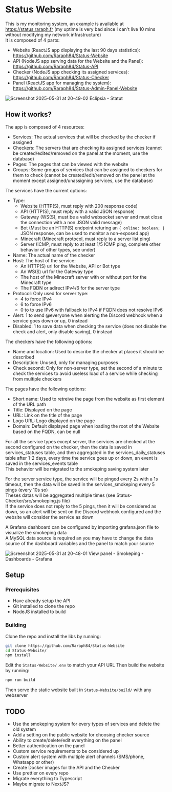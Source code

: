 # Status Website

This is my monitoring system, an example is available at https://status.raraph.fr (my uptime is very bad since I can't live 10 mins without modifying my network infrastructure)  
It is composed of 4 parts:

- Website (ReactJS app displaying the last 90 days statistics): https://github.com/Raraph84/Status-Website
- API (NodeJS app serving data for the Website and the Panel): https://github.com/Raraph84/Status-API
- Checker (NodeJS app checking its assigned services): https://github.com/Raraph84/Status-Checker
- Panel (ReactJS app for managing the system): https://github.com/Raraph84/Status-Admin-Panel-Website

![Screenshot 2025-05-31 at 20-49-02 Eclipsia - Statut](https://github.com/user-attachments/assets/39db14d7-1910-46bb-8d60-0f72cff66822)

## How it works?

The app is composed of 4 resources:

- Services: The actual services that will be checked by the checker if assigned
- Checkers: The servers that are checking its assigned services (cannot be created/edited/removed on the panel at the moment, use the database)
- Pages: The pages that can be viewed with the website
- Groups: Some groups of services that can be assigned to checkers for them to check (cannot be created/edit/removed on the panel at the moment except assigned/unassigning services, use the database)

The services have the current options:

- Type:
  - Website (HTTP(S), must reply with 200 response code)
  - API (HTTP(S), must reply with a valid JSON response)
  - Gateway (WS(S), must be a valid websocket server and must close the connection with a non JSON valid message)
  - Bot (Must be an HTTP(S) endpoint returing an `{ online: boolean; }` JSON response, can be used to monitor a non-exposed app)
  - Minecraft (Minecraft protocol, must reply to a server list ping)
  - Server (ICMP, must reply to at least 1/5 ICMP ping, complete other behavior of other types, see under)
- Name: The actual name of the checker
- Host: The host of the service:
  - An HTTP(S) url for the Website, API or Bot type
  - An WS(S) url for the Gateway type
  - The host of the Minecraft server with or without port for the Minecraft type
  - The FQDN or adirect IPv4/6 for the server type
- Protocol: Only used for server type:
  - 4 to force IPv4
  - 6 to force IPv6
  - 0 to to use IPv6 with fallback to IPv4 if FQDN does not resolve IPv6
- Alert: 1 to send @everyone when alerting the Discord webhook when a service goes down or up, 0 instead
- Disabled: 1 to save data when checking the service (does not disable the check and alert, only disable saving), 0 instead

The checkers have the following options:

- Name and location: Used to describe the checker at places it should be described
- Description: Unused, only for managing purposes
- Check second: Only for non-server type, set the second of a minute to check the services to avoid useless load of a service while checking from multiple checkers

The pages have the following options:

- Short name: Used to retreive the page from the website as first element of the URL path
- Title: Displayed on the page
- URL: Link on the title of the page
- Logo URL: Logo displayed on the page
- Domain: Default displayed page when loading the root of the Website based on the FQDN, can be null

For all the service types except server, the services are checked at the second configured on the checker, then the data is saved in services_statuses table, and then aggregated in the services_daily_statuses table after 1-2 days, every time the service goes up or down, an event is saved in the services_events table  
This behavior will be migrated to the smokeping saving system later

For the server service type, the service will be pinged every 2s with a 1s timeout, then the data will be saved in the services_smokeping every 5 pings (every 10s so)  
Theses datas will be aggregated multiple times (see Status-Checker/src/smokeping.js file)  
If the service does not reply to the 5 pings, then it will be considered as down, so an alert will be sent on the Discord webhook configured and the website will consider the service as down

A Grafana dashboard can be configured by importing grafana.json file to visualize the smokeping data  
A MySQL data source is required an you may have to change the data source of the dashboard variables and the panel to match your source

![Screenshot 2025-05-31 at 20-48-01 View panel - Smokeping - Dashboards - Grafana](https://github.com/user-attachments/assets/823b99f6-efbc-42cd-a374-1198ba051e4a)

## Setup

### Prerequisites

- Have already setup the API
- Git installed to clone the repo
- NodeJS installed to build

### Building

Clone the repo and install the libs by running:

```bash
git clone https://github.com/Raraph84/Status-Website
cd Status-Website/
npm install
```

Edit the `Status-Website/.env` to match your API URL
Then build the website by running:

```bash
npm run build
```

Then serve the static website built in `Status-Website/build/` with any webserver

## TODO

- Use the smokeping system for every types of services and delete the old system
- Add a setting on the public website for choosing checker source
- Ability to create/delete/edit everything on the panel
- Better authentication on the panel
- Custom service requirements to be considered up
- Custom alert system with multiple alert channels (SMS/phone, Whatsapp or other)
- Create Docker images for the API and the Checker
- Use prettier on every repo
- Migrate everything to Typescript
- Maybe migrate to NextJS?
